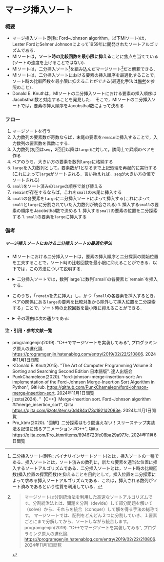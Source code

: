 # マージ挿入ソート

### 概要
- マージ挿入ソート(別称: Ford–Johnson algorithm，以下MIソート)は，Lester FordとSelmer Johnsonによって1959年に開発されたソートアルゴリズムである．
- MIソートは，**ソート時の比較回数を最小限に抑える**ことに焦点を当てている(ソートの速度を上げることではない)．
- MIソートは，二分挿入ソート[^1]を組み込んだマージソート[^2]だと解釈できる．
- MIソートは，二分挿入ソートにおける要素の挿入順序を最適化することで，ソート時の比較回数を最小限に抑えることができる(最適化手法は[備考](#備考)を参照のこと)．
- Donald E. Knuthは，MIソートの二分挿入ソートにおける要素の挿入順序はJacobsthal数と対応することを発見した．
  そこで，MIソートの二分挿入ソートでは，要素の挿入順序をJacobsthal数によって決める

### フロー
1. マージソートを行う
  1. 入力数列の要素数が奇数ならば，末尾の要素を`remain`に挿入することで，入力数列の要素数を偶数にする．
  1. 入力数列(初回は`seq`，2回目以降は`large`)に対して，隣同士で昇順のペアを作る
  1. ペアのうち，大きい方の要素を数列`large`に格納する
  1. `large`を入力数列として，要素数が1となるまで上記処理を再起的に実行する(これによって`large`がソートされる．言い換えれば，`seq`が大きい方の値でソートされる)
  1. `small`をソート済みの`large`の順序で並び替える
  1. `remain`が存在するならば，これを`small`の末尾に挿入する
  1. `small`の各要素を`large`に二分挿入ソートによって挿入する(これによって`small`と`large`に分割されていた入力数列が統合される)
    1. 挿入する`small`の要素の順序をJacobsthal数で決める
    1. 挿入する`small`の要素の位置を二分探索する
    1. `small`の要素を`large`に挿入する



### 備考
##### マージ挿入ソートにおける二分挿入ソートの最適化手法
- MIソートにおける二分挿入ソートは，要素の挿入順序と二分探索の開始位置を工夫することで，ソート時の比較回数を最小限に抑えることができる．以下では，この方法について説明する．
- <details>
  <summary>二分挿入ソートでは，数列`large`に数列`small`の各要素と`remain`を挿入する．</summary>
  <dl>
    <dt>数列`large`</dt>
    <dd>数列`large`とは，入力数列を再起的に分割した2組のペアのうち，大きい方の要素数列である．</dd>
    <dt>数列`small`</dt>
    <dd>数列`small`とは，入力数列を再起的に分割した2組のペアのうち，小さい方の要素数列である．</dd>
    <dt>`remain`</dt>
    <dd>`remain`とは，入力数列が奇数の時に格納する入力数列の末尾の要素である．</dd>
  </dl>
  </details>
- このうち，「`remain`を先に挿入」し，かつ「`small`の各要素を挿入するとき，ペアの関係にある`large`の要素を比較対象から除外して挿入位置を二分探索する」ことで，ソート時の比較回数を最小限に抑えることができる．
- <details>
  <summary>その理由は次の通りである:</summary>

    - 二分挿入ソートを実行する際，数列`large`はソート済みである．

    - `small`の各要素は，これのペアである`large`の要素よりも必ず小さい．

    - `large`の各要素と`small`の各要素の1対1のペアは，`smallAndLargePairs`に格納されている．

    - よって，`large`に`small`の各要素を挿入するとき，自身と対応関係にある`large`の各要素を比較対象から除外できる．

    - 被挿入数列の要素数が同数のとき，比較対象が`small`よりも多い`remain`を先に挿入することで，比較回数を減らすことができる．

  </details>



#### 注・引用・参考文献一覧
- programgenjin(2019). "C++でマージソートを実装してみる", プログラミング原人の進化論. <https://programgenjin.hatenablog.com/entry/2019/02/22/210806>. 2024年11月1日閲覧
- KDonald E. Knut(2015). "The Art of Computer Programming Volume 3 Sorting and Searching Second Edition 日本語版". 達人出版会
- PunkChameleon(2020). "ford-johnson-merge-insertion-sort: An implementation of the Ford-Johnson Merge-Insertion Sort Algorithm in Python", GitHub. <https://github.com/PunkChameleon/ford-johnson-merge-insertion-sort>. 2024年11月1日閲覧
- jizots(2024). "【C++】Merge-insertion sort. Ford-Johnson algorithm ##merge_insertion_sort", Qiita. <https://qiita.com/jizots/items/0d484a173c1921d2083e>. 2024年11月1日閲覧
- Pro_ktmr(2020). "図解】二分探索はもう間違えない！スリーステップ実装法＆記憶に残るアニメーション #C++", Qiita. <https://qiita.com/Pro_ktmr/items/8946723fe08ba29a977c>. 2024年11月6日閲覧

[^1]: 二分挿入ソート(別称: バイナリインサートソート)とは，挿入ソートの一種である．挿入ソートとは，ソート済みの数列に，新たな要素を適当な位置に挿入するソートアルゴリズムである．二分挿入ソートとは，ソート時の比較回数(挿入位置の探索回数)を抑えることを目的として，挿入位置を二分探索によって求める挿入ソートアルゴリズムである．これは，挿入される数列がソート済みであるという性質を利用している．

[^2]: > マージソートは分割統治法を利用した高速なソートアルゴリズムです。分割統治法とは、問題を分割（devide）して部分問題を解いて（solve）から、それらを統合（conquer）して解を得る手法の総称です。
マージソートでは、配列をどんどん２つに分割していき、１要素ごとにまで分解してから、ソートしながら統合します。
programgenjin(2019). "C++でマージソートを実装してみる", プログラミング原人の進化論. <https://programgenjin.hatenablog.com/entry/2019/02/22/210806>. 2024年11月1日閲覧
